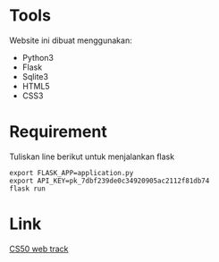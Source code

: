 # Tools
Website ini dibuat menggunakan: 
* Python3
* Flask
* Sqlite3
* HTML5
* CSS3

# Requirement
Tuliskan line berikut untuk menjalankan flask
```
export FLASK_APP=application.py
export API_KEY=pk_7dbf239de0c34920905ac2112f81db74
flask run
```
# Link
[CS50 web track](https://cs50.harvard.edu/x/2020/tracks/web/finance/)
